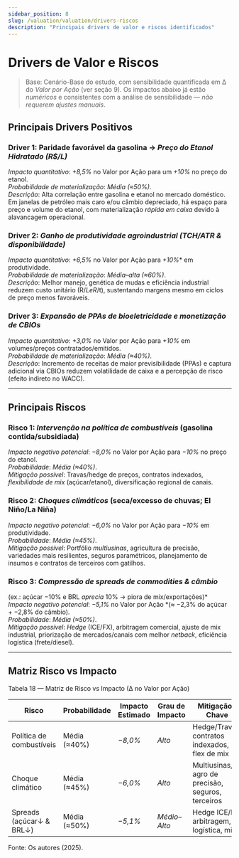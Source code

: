 ```yaml
---
sidebar_position: 8
slug: /valuation/valuation/drivers-riscos
description: "Principais drivers de valor e riscos identificados"
---
```


# Drivers de Valor e Riscos

> Base: Cenário-Base do estudo, com sensibilidade quantificada em ∆ do *Valor por Ação* (ver seção 9). Os impactos abaixo já estão *numéricos* e consistentes com a análise de sensibilidade — *não requerem ajustes manuais*.

## Principais Drivers Positivos

### Driver 1: Paridade favorável da gasolina → *Preço do Etanol Hidratado (R$/L)*
*Impacto quantitativo*: *+8,5%* no Valor por Ação para um *+10%* no preço do etanol.  
*Probabilidade de materialização*: *Média (≈50%)*.  
*Descrição*: Alta correlação entre gasolina e etanol no mercado doméstico. Em janelas de petróleo mais caro e/ou câmbio depreciado, há espaço para preço e volume do etanol, com materialização *rápida em caixa* devido à alavancagem operacional.

### Driver 2: *Ganho de produtividade agroindustrial (TCH/ATR & disponibilidade)*
*Impacto quantitativo*: *+6,5%* no Valor por Ação para *+10%** em produtividade.  
*Probabilidade de materialização*: *Média–alta (≈60%)*.  
*Descrição*: Melhor manejo, genética de mudas e eficiência industrial reduzem custo unitário (R$/L e R$/t), sustentando margens mesmo em ciclos de preço menos favoráveis.

### Driver 3: *Expansão de PPAs de bioeletricidade e monetização de CBIOs*
*Impacto quantitativo*: *+3,0%* no Valor por Ação para *+10%* em volumes/preços contratados/emitidos.  
*Probabilidade de materialização*: *Média (≈40%)*.  
*Descrição*: Incremento de receitas de maior previsibilidade (PPAs) e captura adicional via CBIOs reduzem volatilidade de caixa e a percepção de risco (efeito indireto no WACC).

---

## Principais Riscos

### Risco 1: *Intervenção na política de combustíveis* (gasolina contida/subsidiada)
*Impacto negativo potencial*: *−8,0%* no Valor por Ação para *−10%* no preço do etanol.  
*Probabilidade*: *Média (≈40%)*.  
*Mitigação possível*: Travas/hedge de preços, contratos indexados, *flexibilidade de mix* (açúcar/etanol), diversificação regional de canais.

### Risco 2: *Choques climáticos* (seca/excesso de chuvas; El Niño/La Niña)
*Impacto negativo potencial*: *−6,0%* no Valor por Ação para *−10%* em produtividade.  
*Probabilidade*: *Média (≈45%)*.  
*Mitigação possível*: Portfólio *multiusinas*, agricultura de precisão, variedades mais resilientes, seguros paramétricos, planejamento de insumos e contratos de terceiros com gatilhos.

### Risco 3: *Compressão de spreads de commodities & câmbio*
(ex.: açúcar −10% e BRL *aprecia* 10% → piora de mix/exportações)*  
*Impacto negativo potencial*: *−5,1%* no Valor por Ação *(≈ −2,3% do açúcar + −2,8% do câmbio).  
*Probabilidade*: *Média (≈50%)*.  
*Mitigação possível*: *Hedge* (ICE/FX), arbitragem comercial, ajuste de mix industrial, priorização de mercados/canais com melhor *netback*, eficiência logística (frete/diesel).

---

## Matriz Risco vs Impacto

<p style={{textAlign: 'center'}}>Tabela 18 — Matriz de Risco vs Impacto (∆ no Valor por Ação)</p>

| Risco | Probabilidade | Impacto Estimado | Grau de Impacto | Mitigação-Chave |
|------|----------------|------------------|-----------------|-----------------|
| Política de combustíveis | Média (≈40%) | *−8,0%* | *Alto* | Hedge/Travas, contratos indexados, flex de mix |
| Choque climático | Média (≈45%) | *−6,0%* | *Alto* | Multiusinas, agro de precisão, seguros, terceiros |
| Spreads (açúcar↓ & BRL↓) | Média (≈50%) | *−5,1%* | *Médio–Alto* | Hedge ICE/FX, arbitragem, logística, mix |

Fonte: Os autores (2025).